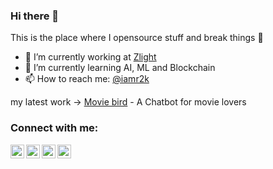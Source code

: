 ### Hi there 👋
This is the place where I opensource stuff and break things :rofl:

- 🔭 I’m currently working at [Zlight](https://www.zlight.in)
- 🌱 I’m currently learning AI, ML and Blockchain
- 📫 How to reach me: [@iamr2k](https://twitter.com/iamrahulr2k)



my latest work -> [Movie bird](https://moviebird.herokuapp.com) - A Chatbot for movie lovers


### Connect with me:

[<img align="left" alt="iamr2k | Twitter" width="22px" src="https://cdn.jsdelivr.net/npm/simple-icons@v3/icons/twitter.svg" />][twitter]
[<img align="left" alt="iamr2k | LinkedIn" width="22px" src="https://cdn.jsdelivr.net/npm/simple-icons@v3/icons/linkedin.svg" />][linkedin]
[<img align="left" alt="iamr2k | Instagram" width="22px" src="https://cdn.jsdelivr.net/npm/simple-icons@v3/icons/instagram.svg" />][instagram]
[<img align="left" alt="iamr2k | Blog" width="22px" src="https://cdn.jsdelivr.net/npm/simple-icons@3.4.0/icons/blogger.svg" />][blog]
<br />

[twitter]: https://twitter.com/iamrahul2k
[instagram]: https://instagram.com/i.m_r2k
[linkedin]: https://linkedin.com/in/rahulr2k
[blog]: https://www.thisisrahul.ml
